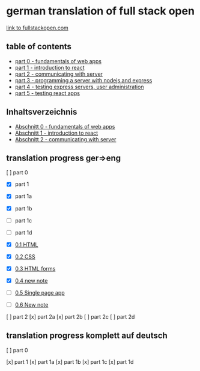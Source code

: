 # german translation of full stack open

[link to fullstackopen.com](https://fullstackopen.com/en/)

## table of contents 

- [part 0 - fundamentals of web apps](part_0/part_0.md)
- [part 1 - introduction to react](part_1/part_1.md)
- [part 2 - communicating with server](part_2/part_2.md)
- [part 3 - programming a server with nodejs and express](part_3/part_3.md)
- [part 4 - testing express servers, user administration](part_4/part_4.md)
- [part 5 - testing react apps](part_5/part_5.md)

## Inhaltsverzeichnis

- [Abschnitt 0 - fundamentals of web apps](komplett_in_deutsch/abschnitt_0/abschnitt_0.md)
- [Abschnitt 1 - introduction to react](komplett_in_deutsch/abschnitt_1/abschnitt_1.md)
- [Abschnitt 2 - communicating with server](komplett_in_deutsch/abschnitt_2/abschnitt_2.md)

## translation progress ger=>eng

[ ] part 0

- [x] part 1
- [x] part 1a
- [x] part 1b
- [ ] part 1c
- [ ] part 1d

- [x] [0.1 HTML](./part0/0.1.md)
- [x] [0.2 CSS](./part0/0.2.md)
- [x] [0.3 HTML forms](./part0/0.3.md)
- [x] [0.4 new note](./part0/0.4.md)
- [ ] [0.5 Single page app](./part0/0.5.md)
- [ ] [0.6 New note](./part0/0.6.md)

[ ] part 2
[x] part 2a
[x] part 2b
[ ] part 2c
[ ] part 2d

## translation progress komplett auf deutsch

[ ] part 0

[x] part 1
[x] part 1a
[x] part 1b
[x] part 1c
[x] part 1d
